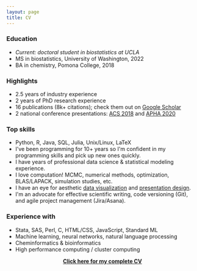 ```yaml
---
layout: page
title: CV
---
```


### Education

- *Current: doctoral student in biostatistics at UCLA*
- MS in biostatistics, University of Washington, 2022
- BA in chemistry, Pomona College, 2018

### Highlights

- 2.5 years of industry experience
- 2 years of PhD research experience
- 16 publications (8k+ citations); check them out on [Google Scholar](https://scholar.google.com/citations?user=JWr9T7AAAAAJ&hl)
- 2 national conference presentations: [ACS 2018](https://www.morressier.com/o/event/5fc63fa103137aa5257ba0c8/article/5fc640832d78d1fec4648e03) and [APHA 2020](https://apha.confex.com/apha/2020/meetingapp.cgi/Paper/482250)

### Top skills

- Python, R, Java, SQL, Julia, Unix/Linux, LaTeX
- I've been programming for 10+ years so I'm confident in my programming skills and pick up new ones quickly.
- I have years of professional data science & statistical modeling experience.
- I love computation! MCMC, numerical methods, optimization, BLAS/LAPACK, simulation studies, etc.
- I have an eye for aesthetic [data visualization](https://zichen-liu.github.io/viz/) and [presentation design](https://zichen-liu.github.io/slides/).
- I'm an advocate for effective scientific writing, code versioning (Git), and agile project management (Jira/Asana).

### Experience with

- Stata, SAS, Perl, C, HTML/CSS, JavaScript, Standard ML
- Machine learning, neural networks, natural language processing
- Cheminformatics & bioinformatics
- High performance computing / cluster computing

<a href="/assets/files/cv.pdf"><center><b>Click here for my complete CV</b></center></a>
